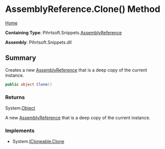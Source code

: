 # AssemblyReference\.Clone\(\) Method

[Home](../../../../README.md)

**Containing Type**: Pihrtsoft\.Snippets\.[AssemblyReference](../README.md)

**Assembly**: Pihrtsoft\.Snippets\.dll

## Summary

Creates a new [AssemblyReference](../README.md) that is a deep copy of the current instance\.

```csharp
public object Clone()
```

### Returns

System\.[Object](https://docs.microsoft.com/en-us/dotnet/api/system.object)

A new [AssemblyReference](../README.md) that is a deep copy of the current instance\.

### Implements

* System\.[ICloneable.Clone](https://docs.microsoft.com/en-us/dotnet/api/system.icloneable.clone)

